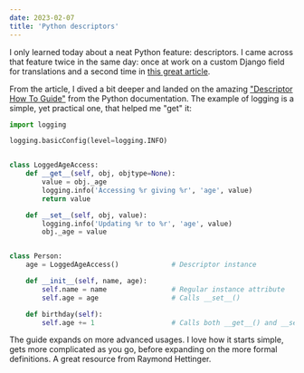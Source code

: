 ```yaml
---
date: 2023-02-07
title: 'Python descriptors'
---
```


I only learned today about a neat Python feature: descriptors. I came across that feature twice in the same day: once at work on a custom Django field for translations and a second time in [this great article](https://lukeplant.me.uk/blog/posts/pythons-disappointing-superpowers/).

From the article, I dived a bit deeper and landed on the amazing ["Descriptor How To Guide"](https://docs.python.org/3/howto/descriptor.html) from the Python documentation. The example of logging is a simple, yet practical one, that helped me "get" it:

```python
import logging

logging.basicConfig(level=logging.INFO)


class LoggedAgeAccess:
    def __get__(self, obj, objtype=None):
        value = obj._age
        logging.info('Accessing %r giving %r', 'age', value)
        return value

    def __set__(self, obj, value):
        logging.info('Updating %r to %r', 'age', value)
        obj._age = value


class Person:
    age = LoggedAgeAccess()             # Descriptor instance

    def __init__(self, name, age):
        self.name = name                # Regular instance attribute
        self.age = age                  # Calls __set__()

    def birthday(self):
        self.age += 1                   # Calls both __get__() and __set__()
```

The guide expands on more advanced usages. I love how it starts simple, gets more complicated as you go, before expanding on the more formal definitions. A great resource from Raymond Hettinger.
